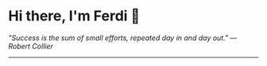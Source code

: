 <h1>Hi there, I'm Ferdi 👋</h1>

<p><em>
  "Success is the sum of small efforts, repeated day in and day out." — Robert Collier
</em></p>

---
